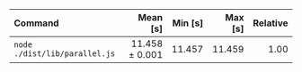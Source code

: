 | Command                       |       Mean [s] | Min [s] | Max [s] | Relative |
| :---------------------------- | -------------: | ------: | ------: | -------: |
| `node ./dist/lib/parallel.js` | 11.458 ± 0.001 |  11.457 |  11.459 |     1.00 |
